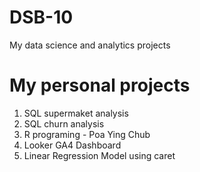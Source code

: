 # DSB-10
My data science and analytics projects

# My personal projects

1. SQL supermaket analysis
2. SQL churn analysis
3. R programing - Poa Ying Chub
4. Looker GA4 Dashboard
5. Linear Regression Model using caret
